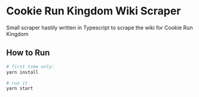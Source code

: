 # Cookie Run Kingdom Wiki Scraper
Small scraper hastily written in Typescript to scrape the wiki for Cookie Run Kingdom
## How to Run
```bash
# first time only:
yarn install

# run it
yarn start
```
